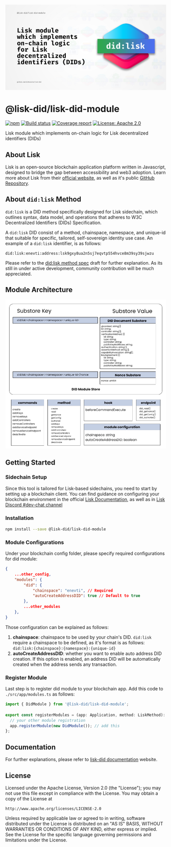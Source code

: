 ![Header](./static/lisk-did-module-header.jpg)

# @lisk-did/lisk-did-module

[![npm](https://img.shields.io/npm/v/@lisk-did/lisk-did-module)](https://npmjs.com/package/@lisk-did/lisk-did-module)
[![Build status](https://img.shields.io/github/actions/workflow/status/aldhosutra/lisk-did/codecov.yml?branch=main)](https://github.com/aldhosutra/lisk-did/actions)
[![Coverage report](https://codecov.io/gh/aldhosutra/lisk-did/branch/main/graph/badge.svg?flag=lisk-did-module&precision=2)](https://app.codecov.io/gh/aldhosutra/lisk-did)
[![License: Apache 2.0](https://img.shields.io/github/license/aldhosutra/lisk-did?color=green)](http://www.apache.org/licenses/LICENSE-2.0)

Lisk module which implements on-chain logic for Lisk decentralized identifiers (DIDs)

## About Lisk

Lisk is an open-source blockchain application platform written in Javascript, designed to bridge the gap between accessibility and web3 adoption. Learn more about Lisk from their [official website](https://lisk.com), as well as it's public [GitHub Repository](https://github.com/LiskHQ).

## About `did:lisk` Method

`did:lisk` is a DID method specifically designed for Lisk sidechain, which outlines syntax, data model, and operations that adheres to W3C Decentralized Identifiers (DIDs) Specification.

A `did:lisk` DID consist of a method, chainspace, namespace, and unique-id that suitable for specific, tailored, self-sovereign identity use case. An example of a `did:lisk` identifier, is as follows:

```abnf
did:lisk:enevti:address:lsk9gxy8ua2n5sj7eqvtp554hvce8m39sy39sjwzu
```

Please refer to the [did:lisk method spec](https://github.com/aldhosutra/lisk-did/blob/main/packages/lisk-did-module/docs/did-method-spec.md) draft for further explanation. As its still in under active development, community contribution will be much appreciated.

## Module Architecture

![Module Architecture](./static/did-module.jpg)

## Getting Started

### Sidechain Setup

Since this tool is tailored for Lisk-based sidechains, you need to start by setting up a blockchain client. You can find guidance on configuring your blockchain environment in the official [Lisk Documentation](https://lisk.com/documentation/beta/build-blockchain/create-blockchain-client.html), as well as in [Lisk Discord #dev-chat channel](https://lisk.chat/)

### Installation

```sh
npm install --save @lisk-did/lisk-did-module
```

### Module Configurations

Under your blockchain config folder, please specify required configurations for did module:

```json
{
    ...other_config,
    "modules": {
		"did": {
			"chainspace": "enevti", // Required
			"autoCreateAddressDID": true // Default to true
		},
        ...other_modules
	},
}
```

Those configuration can be explained as follows:

1. **chainspace**: chainspace to be used by your chain's DID. `did:lisk` require a chainspace to be defined, as it's format is as follows: `did:lisk:{chainspace}:{namespace}:{unique-id}`
2. **autoCreateAddressDID**: whether you want to enable auto address DID creation. If this option is enabled, an address DID will be automatically created when the address sends any transaction.

### Register Module

Last step is to register did module to your blockchain app. Add this code to `./src/app/modules.ts` as follows:

```typescript
import { DidModule } from '@lisk-did/lisk-did-module';

export const registerModules = (app: Application, method: LiskMethod): void => {
  // your other module registration
  app.registerModule(new DidModule()); // add this
};
```

## Documentation

For further explanations, please refer to [lisk-did documentation](https://aldhosutra.github.io/lisk-did) website.

## License

Licensed under the Apache License, Version 2.0 (the "License");
you may not use this file except in compliance with the License.
You may obtain a copy of the License at

    http://www.apache.org/licenses/LICENSE-2.0

Unless required by applicable law or agreed to in writing, software
distributed under the License is distributed on an "AS IS" BASIS,
WITHOUT WARRANTIES OR CONDITIONS OF ANY KIND, either express or implied.
See the License for the specific language governing permissions and
limitations under the License.
